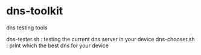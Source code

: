 # dns-toolkit
dns testing tools

dns-tester.sh : testing the current dns server in your device 
dns-chooser.sh : print which the best dns for your device 
